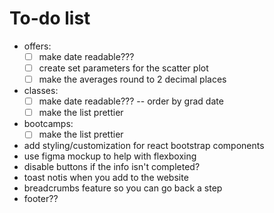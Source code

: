 # To-do list

- offers:
  - [ ] make date readable???
  - [ ] create set parameters for the scatter plot
  - [ ] make the averages round to 2 decimal places
- classes:
  - [ ] make date readable??? -- order by grad date
  - [ ] make the list prettier
- bootcamps:
  - [ ] make the list prettier
- add styling/customization for react bootstrap components
- use figma mockup to help with flexboxing
- disable buttons if the info isn't completed?
- toast notis when you add to the website
- breadcrumbs feature so you can go back a step
- footer??
